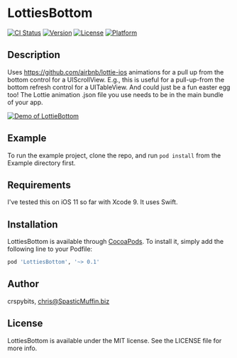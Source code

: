 # LottiesBottom

[![CI Status](http://img.shields.io/travis/crspybits/LottiesBottom.svg?style=flat)](https://travis-ci.org/crspybits/LottiesBottom)
[![Version](https://img.shields.io/cocoapods/v/LottiesBottom.svg?style=flat)](http://cocoapods.org/pods/LottiesBottom)
[![License](https://img.shields.io/cocoapods/l/LottiesBottom.svg?style=flat)](http://cocoapods.org/pods/LottiesBottom)
[![Platform](https://img.shields.io/cocoapods/p/LottiesBottom.svg?style=flat)](http://cocoapods.org/pods/LottiesBottom)

## Description

Uses https://github.com/airbnb/lottie-ios animations for a pull up from the bottom control for a UIScrollView. E.g., this is useful for a pull-up-from the bottom refresh control for a UITableView. And could just be a fun easter egg too! The Lottie animation .json file you use needs to be in the main bundle of your app.

[![Demo of LottieBottom](http://img.youtube.com/vi/PRYinZw3Ytc/0.jpg)](http://www.youtube.com/watch?v=PRYinZw3Ytc "Video Title")

## Example

To run the example project, clone the repo, and run `pod install` from the Example directory first.

## Requirements

I've tested this on iOS 11 so far with Xcode 9. It uses Swift.

## Installation

LottiesBottom is available through [CocoaPods](http://cocoapods.org). To install
it, simply add the following line to your Podfile:

```ruby
pod 'LottiesBottom', '~> 0.1'
```

## Author

crspybits, chris@SpasticMuffin.biz

## License

LottiesBottom is available under the MIT license. See the LICENSE file for more info.
